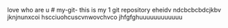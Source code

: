 love 
 who are u # my-git-
this is my 1 git repository
eheidv
ndcbcbcbdcjkbv
jknjnunxcoi hscciuohcuscvnwovchvco
jhfgfghuuuuuuuuuuuu
#

